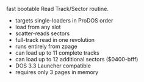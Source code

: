 fast bootable Read Track/Sector routine.
- targets single-loaders in ProDOS order
- load from any slot
- scatter-reads sectors
- full-track read in one revolution
- runs entirely from zpage
- can load up to 11 complete tracks
- can load up to 12 additional sectors ($0400-bfff)
- DOS 3.3 Launcher compatible
- requires only 3 pages in memory
